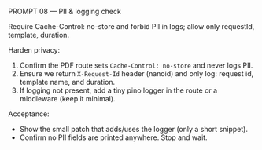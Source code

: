 PROMPT 08 — PII & logging check

Require Cache-Control: no-store and forbid PII in logs; allow only requestId, template, duration.

Harden privacy:

1) Confirm the PDF route sets `Cache-Control: no-store` and never logs PII.
2) Ensure we return `X-Request-Id` header (nanoid) and only log: request id, template name, and duration.
3) If logging not present, add a tiny pino logger in the route or a middleware (keep it minimal).

Acceptance:
- Show the small patch that adds/uses the logger (only a short snippet).
- Confirm no PII fields are printed anywhere.
Stop and wait.